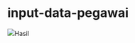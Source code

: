 # input-data-pegawai
<img src="[https://imgtr.ee/image/hwshQN](https://github.com/Dulzx/input-data-pegawai/blob/main/Screenshot_Hasil.jpg)">Hasil
